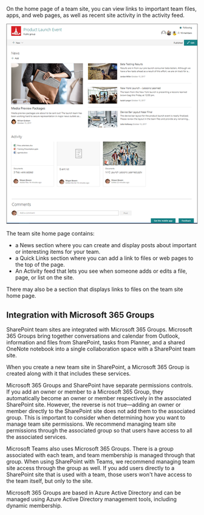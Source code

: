 On the home page of a team site, you can view links to important team files, apps, and web pages, as well as recent site activity in the activity feed.

![Team site product launch event example](../media/team-site-product-launch.png)

The team site home page contains:

- a News section where you can create and display posts about important or interesting items for your team.
- a Quick Links section where you can add a link to files or web pages to the top of the page.
- An Activity feed that lets you see when someone adds or edits a file, page, or list on the site.

There may also be a section that displays links to files on the team site home page.

## Integration with Microsoft 365 Groups

SharePoint team sites are integrated with Microsoft 365 Groups. Microsoft 365 Groups bring together conversations and calendar from Outlook, information and files from SharePoint, tasks from Planner, and a shared OneNote notebook into a single collaboration space with a SharePoint team site.

When you create a new team site in SharePoint, a Microsoft 365 Group is created along with it that includes these services.

Microsoft 365 Groups and SharePoint have separate permissions controls. If you add an owner or member to a Microsoft 365 Group, they automatically become an owner or member respectively in the associated SharePoint site. However, the reverse is not true—adding an owner or member directly to the SharePoint site does not add them to the associated group. This is important to consider when determining how you want to manage team site permissions. We recommend managing team site permissions through the associated group so that users have access to all the associated services.

Microsoft Teams also uses Microsoft 365 Groups. There is a group associated with each team, and team membership is managed through that group. When using SharePoint with Teams, we recommend managing team site access through the group as well. If you add users directly to a SharePoint site that is used with a team, those users won't have access to the team itself, but only to the site.

Microsoft 365 Groups are based in Azure Active Directory and can be managed using Azure Active Directory management tools, including dynamic membership.
